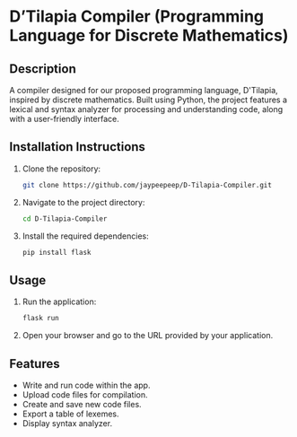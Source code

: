 # D’Tilapia Compiler (Programming Language for Discrete Mathematics)
## Description
A compiler designed for our proposed programming language, D'Tilapia, inspired by discrete mathematics. Built using Python, the project features a lexical and syntax analyzer for processing and understanding code, along with a user-friendly interface.

## Installation Instructions
1. Clone the repository:
   ```bash
   git clone https://github.com/jaypeepeep/D-Tilapia-Compiler.git
   ```
2. Navigate to the project directory:
   ```bash
   cd D-Tilapia-Compiler
   ```
3. Install the required dependencies:
   ```bash
   pip install flask
   ```

## Usage
1. Run the application:
   ```bash
   flask run
   ```
2. Open your browser and go to the URL provided by your application.

## Features
- Write and run code within the app.
- Upload code files for compilation.
- Create and save new code files.
- Export a table of lexemes.
- Display syntax analyzer.
